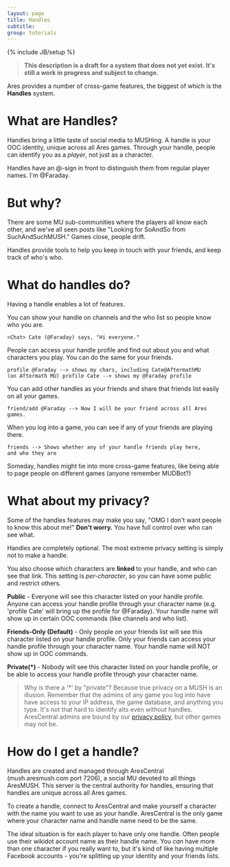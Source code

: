 ```yaml
---
layout: page
title: Handles
subtitle: 
group: tutorials
---
```

{% include JB/setup %}

> **This description is a draft for a system that does not yet exist.  It's still a work in progress and subject to change.**

Ares provides a number of cross-game features, the biggest of which is the **Handles** system.

# What are Handles?

Handles bring a little taste of social media to MUSHing. A handle is your OOC identity, unique across all Ares games.  Through your handle, people can identify you as a *player*, not just as a character.

Handles have an @-sign in front to distinguish them from regular player names.  I'm @Faraday.

# But why?

There are some MU sub-communities where the players all know each other, and we've all seen posts like "Looking for SoAndSo from SuchAndSuchMUSH."  Games close, people drift.

Handles provide tools to help you keep in touch with your friends, and keep track of who's who.

# What do handles do?

Having a handle enables a lot of features. 

You can show your handle on channels and the who list so people know who you are.

    <Chat> Cate (@Faraday) says, "Hi everyone."

People can access your handle profile and find out about you and what characters you play.  You can do the same for your friends.
    
    profile @Faraday --> shows my chars, including Cate@AftermathMU
    (on Aftermath MU) profile Cate --> shows my @Faraday profile
    
You can add other handles as your friends and share that friends list easily on all your games.

    friend/add @Faraday --> Now I will be your friend across all Ares games.
    
When you log into a game, you can see if any of your friends are playing there.

    friends --> Shows whether any of your handle friends play here, 
    and who they are

Someday, handles might tie into more cross-game features, like being able to page people on different games (anyone remember MUDBot?)

# What about my privacy?

Some of the handles features may make you say, "OMG I don't want people to know this about me!"  **Don't worry.**  You have full control over who can see what.

Handles are completely optional. The most extreme privacy setting is simply not to make a handle. 

You also choose which characters are **linked** to your handle, and who can see that link.   This setting is *per-character*, so you can have some public and restrict others.

**Public** - Everyone will see this character listed on your handle profile.  Anyone can access your handle profile through your character name (e.g. 'profile Cate' will bring up the profile for @Faraday).  Your handle name will show up in certain OOC commands (like channels and who list).  

**Friends-Only (Default)** - Only people on your friends list will see this character listed on your handle profile.  Only your friends can access your handle profile through your character name. Your handle name will NOT show up in OOC commands.  

**Private(*)** - Nobody will see this character listed on your handle profile, or be able to access your handle profile through your character name.

> Why is there a '*' by "private"?  Because true privacy on a MUSH is an illusion.  Remember that the admins of any game you log into have have access to your IP address, the game database, and anything you type.  It's not that hard to identify alts even without handles.  AresCentral admins are bound by our [privacy policy]({{site.siteroot}}/privacy.html), but other games may not be.

# How do I get a handle?

Handles are created and managed through AresCentral (mush.aresmush.com port 7206), a social MU devoted to all things AresMUSH.  This server is the central authority for handles, ensuring that handles are unique across all Ares games. 

To create a handle, connect to AresCentral and make yourself a character with the name you want to use as your handle. AresCentral is the only game where your character name and handle name need to be the same.  

The ideal situation is for each player to have only one handle.  Often people use their wikidot account name as their handle name.  You *can* have more than one character if you really want to, but it's kind of like having multiple Facebook accounts - you're splitting up your identity and your friends lists.
